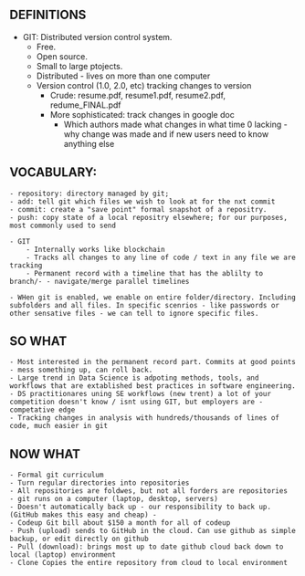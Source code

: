 ## DEFINITIONS

- GIT: Distributed version control system. 
    - Free. 
    - Open source. 
    - Small to large ptojects.
    - Distributed - lives on more than one computer
    - Version control (1.0, 2.0, etc) tracking changes to version
        - Crude: resume.pdf, resume1.pdf, resume2.pdf, redume_FINAL.pdf
        - More sophisticated: track changes in google doc
            - Which authors made what changes in what time
            0 lacking - why change was made and if new users need to know anything else


## VOCABULARY:

    - repository: directory managed by git; 
    - add: tell git which files we wish to look at for the nxt commit
    - commit: create a "save point" formal snapshot of a repositry.
    - push: copy state of a local repositry elsewhere; for our purposes, most commonly used to send

    - GIT 
        - Internally works like blockchain
        - Tracks all changes to any line of code / text in any file we are tracking
        - Permanent record with a timeline that has the ablilty to branch/- - navigate/merge parallel timelines

    - WHen git is enabled, we enable on entire folder/directory. Including subfolders and all files. In specific scenrios - like passwords or other sensative files - we can tell to ignore specific files.

## SO WHAT
    - Most interested in the permanent record part. Commits at good points - mess something up, can roll back.
    - Large trend in Data Science is adpoting methods, tools, and workflows that are extablished best practices in software engineering. 
    - DS practitionares uning SE workflows (new trent) a lot of your competition doesn't know / isnt using GIT, but employers are - competative edge
    - Tracking changes in analysis with hundreds/thousands of lines of code, much easier in git 

 ## NOW WHAT
    - Formal git curriculum
    - Turn regular directories into repositories
    - All repositories are foldwes, but not all forders are repositories
    - git runs on a computer (laptop, desktop, servers)
    - Doesn't automatically back up - our responsibility to back up. (GitHub makes this easy and cheap) - 
    - Codeup Git bill about $150 a month for all of codeup 
    - Push (upload) sends to GitHub in the cloud. Can use github as simple backup, or edit directly on github
    - Pull (download): brings most up to date github cloud back down to local (laptop) environment
    - Clone Copies the entire repository from cloud to local environment

    